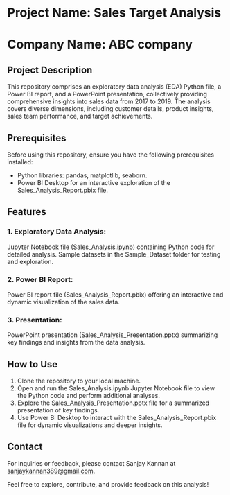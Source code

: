 # Project Name: Sales Target Analysis
# Company Name: ABC company

## Project Description

This repository comprises an exploratory data analysis (EDA) Python file, a Power BI report, and a PowerPoint presentation, collectively providing comprehensive insights into sales data from 2017 to 2019. The analysis covers diverse dimensions, including customer details, product insights, sales team performance, and target achievements.

## Prerequisites

Before using this repository, ensure you have the following prerequisites installed:

- Python libraries: pandas, matplotlib, seaborn.
- Power BI Desktop for an interactive exploration of the Sales_Analysis_Report.pbix file.

## Features

### 1. Exploratory Data Analysis:
Jupyter Notebook file (Sales_Analysis.ipynb) containing Python code for detailed analysis.
Sample datasets in the Sample_Dataset folder for testing and exploration.
### 2. Power BI Report:
Power BI report file (Sales_Analysis_Report.pbix) offering an interactive and dynamic visualization of the sales data.
### 3. Presentation:
PowerPoint presentation (Sales_Analysis_Presentation.pptx) summarizing key findings and insights from the data analysis.

## How to Use

1. Clone the repository to your local machine.
2. Open and run the Sales_Analysis.ipynb Jupyter Notebook file to view the Python code and perform additional analyses.
3. Explore the Sales_Analysis_Presentation.pptx file for a summarized presentation of key findings.
4. Use Power BI Desktop to interact with the Sales_Analysis_Report.pbix file for dynamic visualizations and deeper insights.

## Contact

For inquiries or feedback, please contact Sanjay Kannan at sanjaykannan389@gmail.com.

Feel free to explore, contribute, and provide feedback on this analysis!
